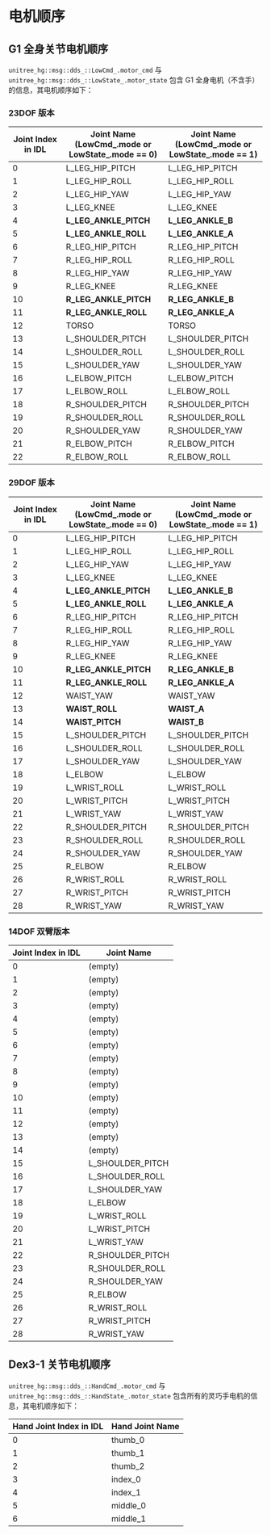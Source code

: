 # 电机顺序

## G1 全身关节电机顺序

`unitree_hg::msg::dds_::LowCmd_.motor_cmd` 与 `unitree_hg::msg::dds_::LowState_.motor_state` 包含 G1 全身电机（不含手）的信息，其电机顺序如下：

### 23DOF 版本

| Joint Index in IDL | Joint Name (LowCmd_.mode or LowState_.mode == 0) | Joint Name (LowCmd_.mode or LowState_.mode == 1) |
| ------------------ | ------------------------------------------------ | ------------------------------------------------ |
| 0                  | L_LEG_HIP_PITCH                                  | L_LEG_HIP_PITCH                                  |
| 1                  | L_LEG_HIP_ROLL                                   | L_LEG_HIP_ROLL                                   |
| 2                  | L_LEG_HIP_YAW                                    | L_LEG_HIP_YAW                                    |
| 3                  | L_LEG_KNEE                                       | L_LEG_KNEE                                       |
| 4                  | **L_LEG_ANKLE_PITCH**                            | **L_LEG_ANKLE_B**                                |
| 5                  | **L_LEG_ANKLE_ROLL**                             | **L_LEG_ANKLE_A**                                |
| 6                  | R_LEG_HIP_PITCH                                  | R_LEG_HIP_PITCH                                  |
| 7                  | R_LEG_HIP_ROLL                                   | R_LEG_HIP_ROLL                                   |
| 8                  | R_LEG_HIP_YAW                                    | R_LEG_HIP_YAW                                    |
| 9                  | R_LEG_KNEE                                       | R_LEG_KNEE                                       |
| 10                 | **R_LEG_ANKLE_PITCH**                            | **R_LEG_ANKLE_B**                                |
| 11                 | **R_LEG_ANKLE_ROLL**                             | **R_LEG_ANKLE_A**                                |
| 12                 | TORSO                                            | TORSO                                            |
| 13                 | L_SHOULDER_PITCH                                 | L_SHOULDER_PITCH                                 |
| 14                 | L_SHOULDER_ROLL                                  | L_SHOULDER_ROLL                                  |
| 15                 | L_SHOULDER_YAW                                   | L_SHOULDER_YAW                                   |
| 16                 | L_ELBOW_PITCH                                    | L_ELBOW_PITCH                                    |
| 17                 | L_ELBOW_ROLL                                     | L_ELBOW_ROLL                                     |
| 18                 | R_SHOULDER_PITCH                                 | R_SHOULDER_PITCH                                 |
| 19                 | R_SHOULDER_ROLL                                  | R_SHOULDER_ROLL                                  |
| 20                 | R_SHOULDER_YAW                                   | R_SHOULDER_YAW                                   |
| 21                 | R_ELBOW_PITCH                                    | R_ELBOW_PITCH                                    |
| 22                 | R_ELBOW_ROLL                                     | R_ELBOW_ROLL                                     |

### 29DOF 版本

| Joint Index in IDL | Joint Name (LowCmd_.mode or LowState_.mode == 0) | Joint Name (LowCmd_.mode or LowState_.mode == 1) |
| ------------------ | ------------------------------------------------ | ------------------------------------------------ |
| 0                  | L_LEG_HIP_PITCH                                  | L_LEG_HIP_PITCH                                  |
| 1                  | L_LEG_HIP_ROLL                                   | L_LEG_HIP_ROLL                                   |
| 2                  | L_LEG_HIP_YAW                                    | L_LEG_HIP_YAW                                    |
| 3                  | L_LEG_KNEE                                       | L_LEG_KNEE                                       |
| 4                  | **L_LEG_ANKLE_PITCH**                            | **L_LEG_ANKLE_B**                                |
| 5                  | **L_LEG_ANKLE_ROLL**                             | **L_LEG_ANKLE_A**                                |
| 6                  | R_LEG_HIP_PITCH                                  | R_LEG_HIP_PITCH                                  |
| 7                  | R_LEG_HIP_ROLL                                   | R_LEG_HIP_ROLL                                   |
| 8                  | R_LEG_HIP_YAW                                    | R_LEG_HIP_YAW                                    |
| 9                  | R_LEG_KNEE                                       | R_LEG_KNEE                                       |
| 10                 | **R_LEG_ANKLE_PITCH**                            | **R_LEG_ANKLE_B**                                |
| 11                 | **R_LEG_ANKLE_ROLL**                             | **R_LEG_ANKLE_A**                                |
| 12                 | WAIST_YAW                                        | WAIST_YAW                                        |
| 13                 | **WAIST_ROLL**                                   | **WAIST_A**                                      |
| 14                 | **WAIST_PITCH**                                  | **WAIST_B**                                      |
| 15                 | L_SHOULDER_PITCH                                 | L_SHOULDER_PITCH                                 |
| 16                 | L_SHOULDER_ROLL                                  | L_SHOULDER_ROLL                                  |
| 17                 | L_SHOULDER_YAW                                   | L_SHOULDER_YAW                                   |
| 18                 | L_ELBOW                                          | L_ELBOW                                          |
| 19                 | L_WRIST_ROLL                                     | L_WRIST_ROLL                                     |
| 20                 | L_WRIST_PITCH                                    | L_WRIST_PITCH                                    |
| 21                 | L_WRIST_YAW                                      | L_WRIST_YAW                                      |
| 22                 | R_SHOULDER_PITCH                                 | R_SHOULDER_PITCH                                 |
| 23                 | R_SHOULDER_ROLL                                  | R_SHOULDER_ROLL                                  |
| 24                 | R_SHOULDER_YAW                                   | R_SHOULDER_YAW                                   |
| 25                 | R_ELBOW                                          | R_ELBOW                                          |
| 26                 | R_WRIST_ROLL                                     | R_WRIST_ROLL                                     |
| 27                 | R_WRIST_PITCH                                    | R_WRIST_PITCH                                    |
| 28                 | R_WRIST_YAW                                      | R_WRIST_YAW                                      |

### 14DOF 双臂版本

| Joint Index in IDL | Joint Name       |
| ------------------ | ---------------- |
| 0                  | (empty)          |
| 1                  | (empty)          |
| 2                  | (empty)          |
| 3                  | (empty)          |
| 4                  | (empty)          |
| 5                  | (empty)          |
| 6                  | (empty)          |
| 7                  | (empty)          |
| 8                  | (empty)          |
| 9                  | (empty)          |
| 10                 | (empty)          |
| 11                 | (empty)          |
| 12                 | (empty)          |
| 13                 | (empty)          |
| 14                 | (empty)          |
| 15                 | L_SHOULDER_PITCH |
| 16                 | L_SHOULDER_ROLL  |
| 17                 | L_SHOULDER_YAW   |
| 18                 | L_ELBOW          |
| 19                 | L_WRIST_ROLL     |
| 20                 | L_WRIST_PITCH    |
| 21                 | L_WRIST_YAW      |
| 22                 | R_SHOULDER_PITCH |
| 23                 | R_SHOULDER_ROLL  |
| 24                 | R_SHOULDER_YAW   |
| 25                 | R_ELBOW          |
| 26                 | R_WRIST_ROLL     |
| 27                 | R_WRIST_PITCH    |
| 28                 | R_WRIST_YAW      |

## Dex3-1 关节电机顺序

`unitree_hg::msg::dds_::HandCmd_.motor_cmd` 与 `unitree_hg::msg::dds_::HandState_.motor_state` 包含所有的灵巧手电机的信息，其电机顺序如下：

| Hand Joint Index in IDL | Hand Joint Name |  
| ----------------------- | --------------- |
| 0                       | thumb_0         |
| 1                       | thumb_1         |
| 2                       | thumb_2         |
| 3                       | index_0         |
| 4                       | index_1         |
| 5                       | middle_0        |
| 6                       | middle_1        |
